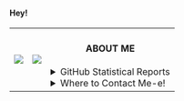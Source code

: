 <table align="center">
 <h4>Hey!</h4>
	<td>
		</a>
		<a href="https://namemc.com/Auuki.2"> <img align="center" src="https://minotar.net/cube/Auuki/100.png" /> </a>
	</td>
	<td>
		<a href="https://open.spotify.com/user/0zveql3ijdtupwyyxl3awwufk"><img src="https://novatorem-three-sooty.vercel.app/api/spotify" /></a>
	</td>
	<td>
		<h4 align="center">ABOUT ME</h4>
		<details>
			<summary>GitHub Statistical Reports</summary>
			<p align="center"> <img align="center" src="https://github-readme-stats.vercel.app/api/top-langs/?username=AwesomeAuuki&hide_langs_below=1&theme=default&line_height=27&layout=compact" /> <img align="center" src="https://github-readme-stats.vercel.app/api?username=AwesomeAuuki&show_icons=true&count_private=true&include_all_commits=true&line_height=21" alt="Auuki's Github Stats" /> <img align="center" src="https://github-profile-trophy.vercel.app/?username=AwesomeAuuki&column=7" alt="Auuki's Github Trophy" /> </p>
		</details>
		<details>
			<summary>Where to Contact Me-e!</summary>
			<p align="center">
				<a href="https://discord.gg/ePmNxnQ"> <img align="center" src="https://img.shields.io/discord/749174105151897610?label=Discord" /> </p>
		</details>
	</td>
</table>
